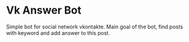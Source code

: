 Vk Answer Bot   
============================

Simple bot for social network vkontakte. Main goal of the bot, find posts with keyword and add answer to this post. 